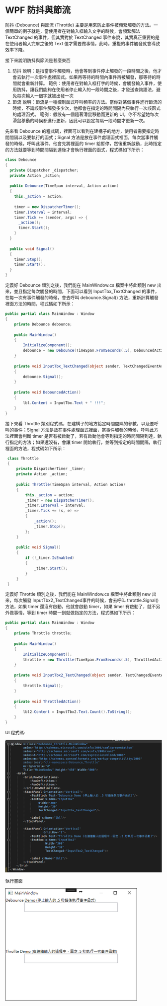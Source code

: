 # WPF 防抖與節流

防抖 (Debounce) 與節流 (Throttle) 主要是用來防止事件被頻繁觸發的方法。一個簡單的例子就是，當使用者在對輸入框輸入文字的時候，會頻繁觸法 TextChanged 的事件，但其實對於 TextChanged 事件來說，其實真正重要的是在使用者輸入完畢之後的 Text 值才需要做事情，此時，重複的事件觸發就會導致效率下降。

接下來說明防抖與節流是甚麼東西

1. 防抖
   說明：是指當事件觸發時，他會等到事件停止觸發的一段時間之後，他才會去執行一次事件處裡函式。如果再等待的時間內事件再被觸發，那等待的時間就會重新計算。
   範例：使用者在對輸入框打字的時候，會觸發輸入事件，使用防抖，讓我們能夠在使用者停止輸入的一段時間之後，才發送查詢語法，避免每次輸入一個字就被出發一次
2. 節流
   說明：節流是一種控制函式呼叫頻率的方法。當你對某個事件進行節流的時候，不論該事件觸發多少次，他都會在指定的時間間隔內只執行一次該函式的處理函式。
   範例：假設有一個隨著滑鼠移動而更新的 UI，你不希望她每次滑鼠移動的時候都進行更新，因此可以設定每隔一段時間才更新一次。

先來看 Debounce 的程式碼，裡面可以看到在建構子的地方，使用者需要指定時間間隔以及要執行的函式；Signal 方法是放在事件處理函式裡面，每次當事件觸發的時候，呼叫此事件，他會先將裡面的 timer 給暫停，然後重新啟動，此時指定的方法就要等到時間間隔到達後才會執行裡面的函式，程式碼如下所示：

```cs
class Debounce 
{
  private Dispatcher _dispatcher;
  private Action _action;
  
  public Debounce(TimeSpan interval, Action action) 
  {
    this._action = action;
  
    timer = new DispatcherTimer();
    timer.Interval = interval;
    timer.Tick += (sender, args) => {
      _action();
      timer.Start();
    }
  }
  
  public void Signal() 
  {
    timer.Stop();
    timer.Start();
  }
}
```

定義好 Debounce 類別之後，我們能在 MainWindow.cs 檔案中將此類別 new 出來，並且指定每次觸發的時間，下面可以看到 InputTbx_TextChanged 的事件，在每一次有事件觸發的時候，會去呼叫 debounce.Signal() 方法，重新計算觸發裡面方法的時間，程式碼如下所示：

```cs
public partial class MainWindow : Window
{
    private Debounce debounce;

    public MainWindow()
    {
        InitializeComponent();
        debounce = new Debounce(TimeSpan.FromSeconds(.5), DebouncedAction);
    }

    private void InputTbx_TextChanged(object sender, TextChangedEventArgs e)
    {
        debounce.Signal();
    }

    private void DebouncedAction()
    {
        lbl.Content = InputTbx.Text + " !!!";
    }
}
```

接下來看 Throttle 類別程式碼，在建構子的地方給定時間間隔的參數，以及要呼叫的事件；Signal 方法是放在事件處理函式裡面，當事件觸發的時候，呼叫此方法裡面會判斷 timer 是否有被啟動了，若有啟動他會等到指定的時間間隔到達，執行指定的方法；如果還沒有，會讓 timer 開始執行，並等到指定的時間間隔，執行裡面的方法，程式碼如下所示：

```cs
 class Throttle
 {
     private DispatcherTimer _timer;
     private Action _action;

     public Throttle(TimeSpan interval, Action action)
     {
         this._action = action;
         _timer = new DispatcherTimer();
         _timer.Interval = interval;
         _timer.Tick += (s, e) =>
         {
             _action();
             _timer.Stop();
         };
     }

     public void Signal()
     {
         if (!_timer.IsEnabled)
         {
             _timer.Start();
         }
     }
 }
```

定義好 Throttle 類別之後，我們能在 MainWindow.cs 檔案中將此類別 new 出來，每次觸發 InputTbx2_TextChanged事件的時候，會去呼叫 throttle.Signal() 方法，如果 timer 還沒有啟動，他就會啟動 timer，如果 timer 有啟動了，就不另外做事情，等到 timer 時間一到就做指定的方法，程式碼如下所示：

```cs
public partial class MainWindow : Window
{
    private Throttle throttle;

    public MainWindow()
    {
        InitializeComponent();
        throttle = new Throttle(TimeSpan.FromSeconds(.5), ThrottledAction);
    }

    private void InputTbx2_TextChanged(object sender, TextChangedEventArgs e)
    {
        throttle.Signal();
    }

    private void ThrottledAction()
    {
        lbl2.Content = InputTbx2.Text.Count().ToString();
    }
}
```

UI 程式碼:

![](./images/01.png)

執行畫面

![](./images/02.png)
